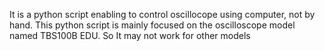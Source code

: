 It is a python script enabling to control oscillocope using computer, not by hand.
This python script is mainly focused on the oscilloscope model named TBS100B EDU. So It may not work for other models
